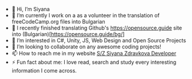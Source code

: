 - 👋 Hi, I’m Siyana 
- 🔭 I’m currently I work on a as a volunteer in the translation of freeCodeCamp.org files into Bulgarian
- 🔭 I recently finished translating Github's https://opensource.guide site into (Bulgarian)[https://opensource.guide/bg/]
- 👀 I’m interested in C#, Unity, JS, Web Design and Open Source Projects
- 👯 I’m looking to collaborate on any awesome coding projects!
- 📫 How to reach me in my website <a href="https://bluebutterflies.github.io/portfolio/" target="_blank">S/Z Siyana Zdravkova Developer</a>
- ⚡️ Fun fact about me: I love read, search and study every interesting information I come across.

<!---
BlueButterflies/BlueButterflies is a ✨ special ✨ repository because its `README.md` (this file) appears on your GitHub profile.
You can click the Preview link to take a look at your changes.
--->
